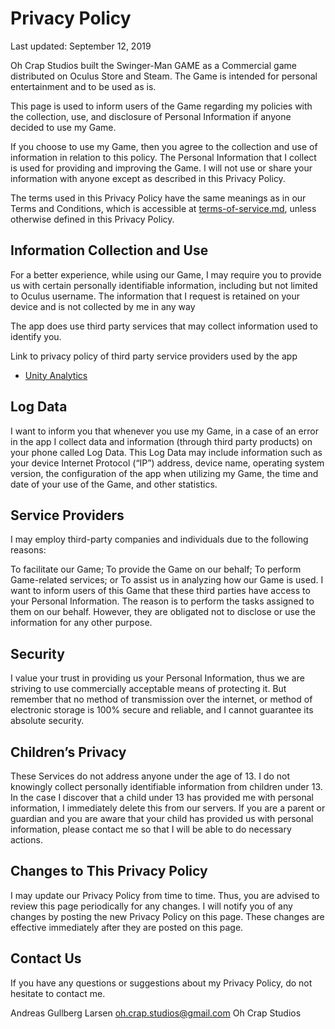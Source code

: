 # Privacy Policy
Last updated: September 12, 2019

Oh Crap Studios built the Swinger-Man GAME as a Commercial game distributed on Oculus Store and Steam. The Game is intended for personal entertainment and to be used as is.

This page is used to inform users of the Game regarding my policies with the collection, use, and disclosure of Personal Information if anyone decided to use my Game.

If you choose to use my Game, then you agree to the collection and use of information in relation to this policy. The Personal Information that I collect is used for providing and improving the Game. I will not use or share your information with anyone except as described in this Privacy Policy.

The terms used in this Privacy Policy have the same meanings as in our Terms and Conditions, which is accessible at [terms-of-service.md](terms-of-service.md), unless otherwise defined in this Privacy Policy.

## Information Collection and Use

For a better experience, while using our Game, I may require you to provide us with certain personally identifiable information, including but not limited to Oculus username. The information that I request is retained on your device and is not collected by me in any way

The app does use third party services that may collect information used to identify you.

Link to privacy policy of third party service providers used by the app

- [Unity Analytics](https://unity3d.com/legal/privacy-policy)

## Log Data

I want to inform you that whenever you use my Game, in a case of an error in the app I collect data and information (through third party products) on your phone called Log Data. This Log Data may include information such as your device Internet Protocol (“IP”) address, device name, operating system version, the configuration of the app when utilizing my Game, the time and date of your use of the Game, and other statistics.

## Service Providers

I may employ third-party companies and individuals due to the following reasons:

To facilitate our Game;
To provide the Game on our behalf;
To perform Game-related services; or
To assist us in analyzing how our Game is used.
I want to inform users of this Game that these third parties have access to your Personal Information. The reason is to perform the tasks assigned to them on our behalf. However, they are obligated not to disclose or use the information for any other purpose.

## Security

I value your trust in providing us your Personal Information, thus we are striving to use commercially acceptable means of protecting it. But remember that no method of transmission over the internet, or method of electronic storage is 100% secure and reliable, and I cannot guarantee its absolute security.

## Children’s Privacy

These Services do not address anyone under the age of 13. I do not knowingly collect personally identifiable information from children under 13. In the case I discover that a child under 13 has provided me with personal information, I immediately delete this from our servers. If you are a parent or guardian and you are aware that your child has provided us with personal information, please contact me so that I will be able to do necessary actions.

## Changes to This Privacy Policy

I may update our Privacy Policy from time to time. Thus, you are advised to review this page periodically for any changes. I will notify you of any changes by posting the new Privacy Policy on this page. These changes are effective immediately after they are posted on this page.

## Contact Us

If you have any questions or suggestions about my Privacy Policy, do not hesitate to contact me.

Andreas Gullberg Larsen
oh.crap.studios@gmail.com
Oh Crap Studios
